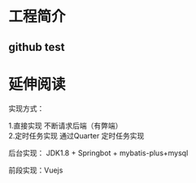 # 工程简介
## github test
# 延伸阅读

实现方式：

1.直接实现
不断请求后端（有弊端）		
2.定时任务实现
通过Quarter 定时任务实现



后台实现： JDK1.8  + Springbot + mybatis-plus+mysql

前段实现：Vuejs
